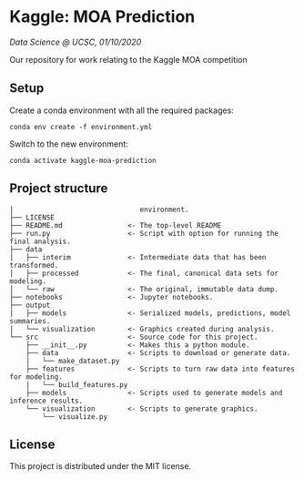 # Kaggle: MOA Prediction

*Data Science @ UCSC, 01/10/2020*

Our repository for work relating to the Kaggle MOA competition

## Setup

Create a conda environment with all the required packages: 
```
conda env create -f environment.yml
```
Switch to the new environment:
```
conda activate kaggle-moa-prediction
```


## Project structure
```├── environment.yml          <- The conda file for reproducing the analysis
|                               environment. 
├── LICENSE
├── README.md                <- The top-level README
├── run.py                   <- Script with option for running the final analysis.
├── data
|   ├── interim              <- Intermediate data that has been transformed.
│   ├── processed            <- The final, canonical data sets for modeling.
│   └── raw                  <- The original, immutable data dump.
├── notebooks                <- Jupyter notebooks.
├── output             
|   ├── models               <- Serialized models, predictions, model summaries.
|   └── visualization        <- Graphics created during analysis.
└── src                      <- Source code for this project.
    ├── __init__.py          <- Makes this a python module.
    ├── data                 <- Scripts to download or generate data.
    |   └── make_dataset.py  
    ├── features             <- Scripts to turn raw data into features for modeling.
    |   └── build_features.py  
    ├── models               <- Scripts used to generate models and inference results.
    └── visualization        <- Scripts to generate graphics.
        └── visualize.py
```
    
## License

This project is distributed under the  MIT license.